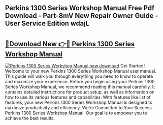## Perkins 1300 Series Workshop Manual Free Pdf Download - Part-8mV New Repair Owner Guide - User Service Edition wdajL

# <h2><a href="http://cf17866.oget.top/?id=Perkins+1300+Series+Workshop+Manual">🔗Download New 👉🔴 Perkins 1300 Series Workshop Manual</a></h2>

[![Perkins 1300 Series Workshop Manual new download](https://i.imgur.com/5g1atiW.png)](http://cf17866.oget.top/?id=Perkins+1300+Series+Workshop+Manual)
Get Started! Welcome to your new Perkins 1300 Series Workshop Manual user manual. This guide will walk you through everything you need to know to operate and maximize your experience. Before you begin using your Perkins 1300 Series Workshop Manual, we recommend reading this manual carefully. It contains detailed instructions for product setup, as well as information on how to use its various features and capabilities. With features like list of features, your new Perkins 1300 Series Workshop Manual is designed to maximize productivity and efficiency. We're Committed to Your Success Perkins 1300 Series Workshop Manual. Our goal is to empower you to achieve the best results.
